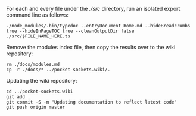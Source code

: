 For each and every file under the _./src_ directory, run an isolated export command line as follows:
```
./node_modules/.bin/typedoc --entryDocument Home.md --hideBreadcrumbs true --hideInPageTOC true --cleanOutputDir false ./src/$FILE_NAME_HERE.ts
```

Remove the modules index file, then copy the results over to the wiki repository:
```
rm ./docs/modules.md
cp -r ./docs/* ../pocket-sockets.wiki/.
```

Updating the wiki repository:
```
cd ../pocket-sockets.wiki
git add .
git commit -S -m "Updating documentation to reflect latest code"
git push origin master
```
